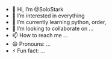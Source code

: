 - 👋 Hi, I’m @SoloStark
- 👀 I’m interested in everything
- 🌱 I’m currently learning python, order, 
- 💞️ I’m looking to collaborate on ...
- 📫 How to reach me ...
- 😄 Pronouns: ...
- ⚡ Fun fact: ...

<!---
SoloStark/SoloStark is a ✨ special ✨ repository because its `README.md` (this file) appears on your GitHub profile.
You can click the Preview link to take a look at your changes.
--->
